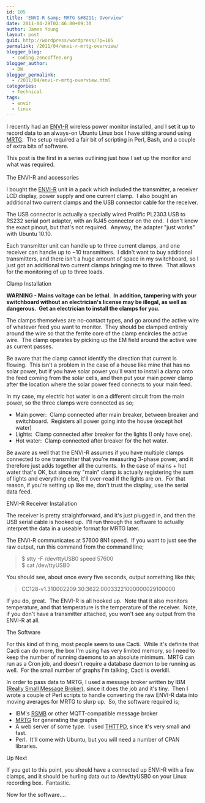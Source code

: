 ```yaml
---
id: 105
title: 'ENVI-R &amp; MRTG &#8211; Overview'
date: 2011-04-29T02:46:00+09:30
author: James Young
layout: post
guid: http://wordpress/wordpress/?p=105
permalink: /2011/04/envi-r-mrtg-overview/
blogger_blog:
  - coding.zencoffee.org
blogger_author:
  - DW
blogger_permalink:
  - /2011/04/envi-r-mrtg-overview.html
categories:
  - Technical
tags:
  - envir
  - linux
---
```

I recently had an [ENVI-R](http://www.currentcost.com/product-envir.html) wireless power monitor installed, and I set it up to record data to an always-on Ubuntu Linux box I have sitting around using [MRTG](http://oss.oetiker.ch/mrtg/).  The setup required a fair bit of scripting in Perl, Bash, and a couple of extra bits of software.

This post is the first in a series outlining just how I set up the monitor and what was required.  
<a name="more"></a>  
<span>The ENVI-R and accessories</span>

I bought the [ENVI-R](http://www.currentcost.com/product-envir.html) unit in a pack which included the transmitter, a receiver LCD display, power supply and one current clamp.  I also bought an additional two current clamps and the USB connector cable for the receiver.

The USB connector is actually a specially wired Prolific PL2303 USB to RS232 serial port adapter, with an RJ45 connector on the end.  I don't know the exact pinout, but that's not required.  Anyway, the adapter "just works" with Ubuntu 10.10.

Each transmitter unit can handle up to three current clamps, and one receiver can handle up to ~10 transmitters.  I didn't want to buy additional transmitters, and there isn't a huge amount of space in my switchboard, so I just got an additional two current clamps bringing me to three.  That allows for the monitoring of up to three loads.

<span>Clamp Installation</span>

<div>
  <b>WARNING - Mains voltage can be lethal.  In addition, tampering with your switchboard without an electrician's license may be illegal, as well as dangerous.  Get an electrician to install the clamps for you.</b>
</div>

The clamps themselves are no-contact types, and go around the active wire of whatever feed you want to monitor.  They should be clamped entirely around the wire so that the ferrite core of the clamp encircles the active wire.  The clamp operates by picking up the EM field around the active wire as current passes.

Be aware that the clamp cannot identify the direction that current is flowing.  This isn't a problem in the case of a house like mine that has no solar power, but if you have solar power you'll want to install a clamp onto the feed coming from the solar cells, and then put your main power clamp after the location where the solar power feed connects to your main feed.

In my case, my electric hot water is on a different circuit from the main power, so the three clamps were connected as so;

  * Main power:  Clamp connected after main breaker, between breaker and switchboard.  Registers all power going into the house (except hot water)
  * Lights:  Clamp connected after breaker for the lights (I only have one).
  * Hot water:  Clamp connected after breaker for the hot water.

Be aware as well that the ENVI-R assumes if you have multiple clamps connected to one transmitter that you're measuring 3-phase power, and it therefore just adds together all the currents.  In the case of mains + hot water that's OK, but since my "main" clamp is actually registering the sum of lights and everything else, it'll over-read if the lights are on.  For that reason, if you're setting up like me, don't trust the display, use the serial data feed.

<span>ENVI-R Receiver Installation</span>

The receiver is pretty straightforward, and it's just plugged in, and then the USB serial cable is hooked up.  I'll run through the software to actually interpret the data in a useable format for MRTG later.

The ENVI-R communicates at 57600 8N1 speed.  If you want to just see the raw output, run this command from the command line;

> $ stty -F /dev/ttyUSB0 speed 57600  
> $ cat /dev/ttyUSB0

You should see, about once every five seconds, output something like this;

> <msg><src>CC128-v1.31</src><dsb>00022</dsb><time>09:30:36</time><tmpr>22.0</tmpr><sensor>0</sensor><id>03322</id><type>1</type><ch1><watts>00000</watts></ch1><ch2><watts>00291</watts></ch2><ch3><watts>00000</watts></ch3></msg>

If you do, great.  The ENVI-R is all hooked up.  Note that it also monitors temperature, and that temperature is the temperature of the receiver.  Note, if you don't have a transmitter attached, you won't see any output from the ENVI-R at all.

<span>The Software</span>

For this kind of thing, most people seem to use Cacti.  While it's definite that Cacti can do more, the box I'm using has very limited memory, so I need to keep the number of running daemons to an absolute minimum.  MRTG can run as a Cron job, and doesn't require a database daemon to be running as well.  For the small number of graphs I'm talking, Cacti is overkill.

In order to pass data to MRTG, I used a message broker written by IBM ([Really Small Message Broker](http://www.alphaworks.ibm.com/tech/rsmb)), since it does the job and it's tiny.  Then I wrote a couple of Perl scripts to handle converting the raw ENVI-R data into moving averages for MRTG to slurp up.  So, the software required is;

  * IBM's [RSMB](http://www.alphaworks.ibm.com/tech/rsmb) or other MQTT-compatible message broker
  * [MRTG](http://oss.oetiker.ch/mrtg/) for generating the graphs
  * A web server of some type.  I used [THTTPD](http://www.acme.com/software/thttpd/), since it's very small and fast.
  * Perl.  It'll come with Ubuntu, but you will need a number of CPAN libraries.

<span>Up Next</span>

If you get to this point, you should have a connected up ENVI-R with a few clamps, and it should be hurling data out to /dev/ttyUSB0 on your Linux recording box.  Fantastic.

Now for the software....